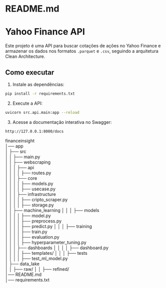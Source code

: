 # README.md
# Yahoo Finance API

Este projeto é uma API para buscar cotações de ações no Yahoo Finance e armazenar os dados nos formatos `.parquet` e `.csv`, seguindo a arquitetura Clean Architecture.

## Como executar

1. Instale as dependências:
```sh
pip install -r requirements.txt
```

2. Execute a API:
```sh
uvicorn src.api.main:app --reload
```

3. Acesse a documentação interativa no Swagger:
```
http://127.0.0.1:8000/docs
```



financeinsight  
│── app  
│   ├── src  
│   │   ├── main.py  
│   │   ├── webscraping  
│   │   │   ├── api  
│   │   │   │   ├── routes.py  
│   │   │   ├── core  
│   │   │   │   ├── models.py  
│   │   │   │   ├── usecase.py  
│   │   │   ├── infrastructure  
│   │   │   │   ├── cripto_scraper.py  
│   │   │   │   ├── storage.py  
│   │   ├── machine_learning
│   │   │   ├── models  
│   │   │   │   ├── model.py  
│   │   │   │   ├── preprocess.py  
│   │   │   │   ├── predict.py 
│   │   │   ├── training  
│   │   │   │   ├── train.py   
│   │   │   │   ├── evaluation.py  
│   │   │   │   ├── hyperparameter_tuning.py  
│   │   │   ├── dashboards 
│   │   │   │   ├── dashboard.py  
│   │   │   │   ├── templates/ 
│   │   │   ├── tests  
│   │   │   │   ├── test_ml_model.py  
│   ├── data_lake  
│   │   ├── raw/
│   │   ├── refined/  
│── README.md  
│── requirements.txt  
